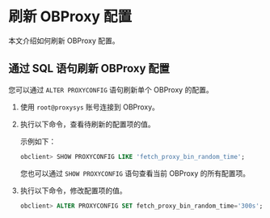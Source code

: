 # 刷新 OBProxy 配置

本文介绍如何刷新 OBProxy 配置。

## 通过 SQL 语句刷新 OBProxy 配置

您可以通过 `ALTER PROXYCONFIG` 语句刷新单个 OBProxy 的配置。

1. 使用 `root@proxysys` 账号连接到 OBProxy。

2. 执行以下命令，查看待刷新的配置项的值。

   示例如下：

   ```sql
   obclient> SHOW PROXYCONFIG LIKE 'fetch_proxy_bin_random_time';
   ```

   您也可以通过 `SHOW PROXYCONFIG` 语句查看当前 OBProxy 的所有配置项。

3. 执行以下命令，修改配置项的值。

   ```sql
   obclient> ALTER PROXYCONFIG SET fetch_proxy_bin_random_time='300s';
   ```
